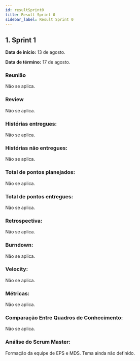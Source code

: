 ```yaml
---
id: resultSprint0
title: Result Sprint 0
sidebar_label: Result Sprint 0
---
```


## 1. Sprint 1

**Data de início:** 13 de agosto.

**Data de término:** 17 de agosto.

### Reunião

Não se aplica.

### Review

Não se aplica.

### Histórias entregues:

Não se aplica.

### Histórias não entregues:

Não se aplica.

### Total de pontos planejados:

Não se aplica.

### Total de pontos entregues:

Não se aplica.

### Retrospectiva:

Não se aplica.

### Burndown:

Não se aplica.

### Velocity:

Não se aplica.

### Métricas:

Não se aplica.

### Comparação Entre Quadros de Conhecimento:

Não se aplica.

### Análise do Scrum Master:

<p>Formação da equipe de EPS e MDS. Tema ainda não definido.</p>
